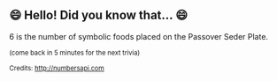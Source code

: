 ## 😄 Hello! Did you know that... 😄
6 is the number of symbolic foods placed on the Passover Seder Plate.

<sup>(come back in 5 minutes for the next trivia)</sup>


<sup>Credits: http://numbersapi.com</sup>
